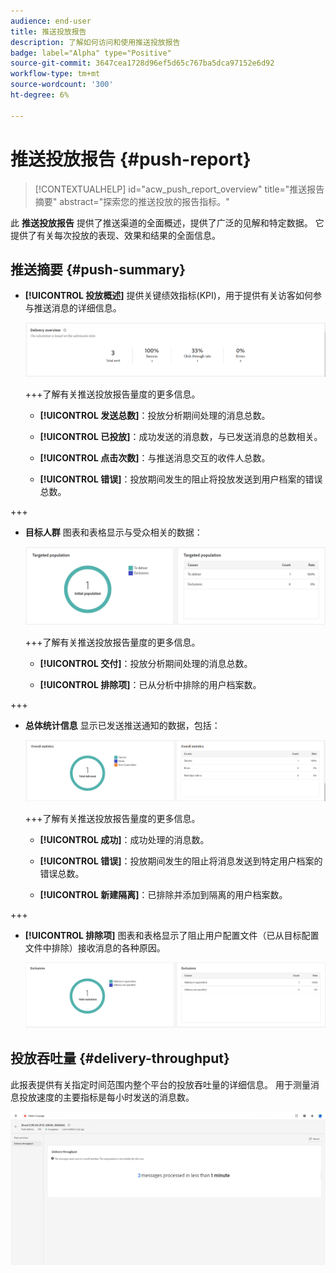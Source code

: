 ```yaml
---
audience: end-user
title: 推送投放报告
description: 了解如何访问和使用推送投放报告
badge: label="Alpha" type="Positive"
source-git-commit: 3647cea1728d96ef5d65c767ba5dca97152e6d92
workflow-type: tm+mt
source-wordcount: '300'
ht-degree: 6%

---
```


# 推送投放报告 {#push-report}

>[!CONTEXTUALHELP]
>id="acw_push_report_overview"
>title="推送报告摘要"
>abstract="探索您的推送投放的报告指标。"

此 **推送投放报告** 提供了推送渠道的全面概述，提供了广泛的见解和特定数据。 它提供了有关每次投放的表现、效果和结果的全面信息。

## 推送摘要 {#push-summary}

* **[!UICONTROL 投放概述]** 提供关键绩效指标(KPI)，用于提供有关访客如何参与推送消息的详细信息。

  ![](assets/reporting_push_3.png)

  +++了解有关推送投放报告量度的更多信息。

   * **[!UICONTROL 发送总数]**：投放分析期间处理的消息总数。

   * **[!UICONTROL 已投放]**：成功发送的消息数，与已发送消息的总数相关。

   * **[!UICONTROL 点击次数]**：与推送消息交互的收件人总数。

   * **[!UICONTROL 错误]**：投放期间发生的阻止将投放发送到用户档案的错误总数。

+++

* **目标人群** 图表和表格显示与受众相关的数据：

  ![](assets/reporting_push_4.png)

  +++了解有关推送投放报告量度的更多信息。

   * **[!UICONTROL 交付]**：投放分析期间处理的消息总数。

   * **[!UICONTROL 排除项]**：已从分析中排除的用户档案数。

+++

* **总体统计信息** 显示已发送推送通知的数据，包括：

  ![](assets/reporting_push_5.png)

  +++了解有关推送投放报告量度的更多信息。

   * **[!UICONTROL 成功]**：成功处理的消息数。

   * **[!UICONTROL 错误]**：投放期间发生的阻止将消息发送到特定用户档案的错误总数。

   * **[!UICONTROL 新建隔离]**：已排除并添加到隔离的用户档案数。

+++

* **[!UICONTROL 排除项]** 图表和表格显示了阻止用户配置文件（已从目标配置文件中排除）接收消息的各种原因。

  ![](assets/reporting_push_6.png)

## 投放吞吐量 {#delivery-throughput}

此报表提供有关指定时间范围内整个平台的投放吞吐量的详细信息。 用于测量消息投放速度的主要指标是每小时发送的消息数。

![](assets/reporting_push_2.png)
